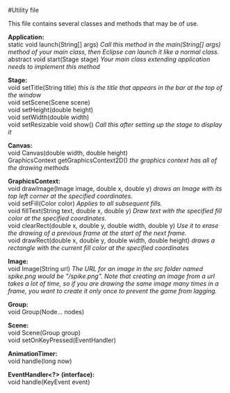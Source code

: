 #Utility file

This file contains several classes and methods that may be of use.

**Application:**<br/>
  static void launch(String[] args) <i> Call this method in the main(String[] args) method of your main class, then Eclipse can launch it like a normal class. </i><br/>
  abstract void start(Stage stage) <i> Your main class extending application needs to implement this method </i>

**Stage:**<br/>
  void setTitle(String title) <i> this is the title that appears in the bar at the top of the window </i> <br/>
  void setScene(Scene scene)<br/>
  void setHeight(double height)<br/>
  void setWidth(double width)<br/>
  void setResizable 
  void show() <i> Call this after setting up the stage to display it </i>
  
**Canvas:**<br/>
  void Canvas(double width, double height)<br/>
  GraphicsContext getGraphicsContext2D() <i> the graphics context has all of the drawing methods </i>
  
**GraphicsContext:**<br/>
  void drawImage(Image image, double x, double y) <i> draws an Image with its top left corner at the specified coordinates. </i><br/>
  void setFill(Color color) <i> Applies to *all* subsequent fills. </i> <br/>
  void fillText(String text, double x, double y) <i> Draw text with the specified fill color at the specified coordinates. </i> <br/>
  void clearRect(double x, double y, double width, double y) <i> Use it to erase the drawing of a previous frame at the start of the next frame. </i><br/>
  void drawRect(double x, double y, double width, double height) <i> draws a rectangle with the current fill color at the specified coordinates </i>
  
**Image:**<br/>
  void Image(String url) <i> The URL for an image in the src folder named spike.png would be "/spike.png". Note that creating an image from a url takes a lot of time, so if you are drawing the same image many times in a frame, you want to create it only once to prevent the game from lagging. </i>

**Group:**<br/>
  void Group(Node... nodes)

**Scene:**<br/>
  void Scene(Group group)<br/>
  void setOnKeyPressed(EventHandler<KeyEvent>)
  
**AnimationTimer:**<br/>
  void handle(long now)
  
**EventHandler<?> (interface):**<br/>
  void handle(KeyEvent event)
